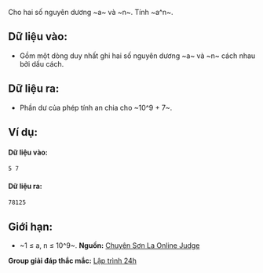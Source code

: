 Cho hai số nguyên dương ~a~ và ~n~. Tính ~a^n~.

## Dữ liệu vào:
- Gồm một dòng duy nhất ghi hai số nguyên dương ~a~ và ~n~ cách nhau bởi dấu cách.

## Dữ liệu ra:
- Phần dư của phép tính an chia cho ~10^9 + 7~.

## Ví dụ:
#### Dữ liệu vào:
```
5 7
```
#### Dữ liệu ra:
```
78125
```

## Giới hạn:
- ~1 ≤ a, n ≤ 10^9~.
**Nguồn:** [Chuyên Sơn La Online Judge](http://csloj.ddns.net/)

**Group giải đáp thắc mắc:** [Lập trình 24h](https://www.facebook.com/groups/1386904321519984)